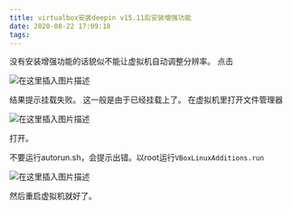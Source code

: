 ```yaml
---
title: virtualbox安装deepin v15.11后安装增强功能
date: 2020-08-22 17:09:18
tags:
---
```


没有安装增强功能的话貌似不能让虚拟机自动调整分辨率。
点击

![在这里插入图片描述](https://img-blog.csdnimg.cn/20200822170258763.png#pic_center)

结果提示挂载失败。
这一般是由于已经挂载上了。
在虚拟机里打开文件管理器

![在这里插入图片描述](https://img-blog.csdnimg.cn/2020082217052050.png?x-oss-process=image/watermark,type_ZmFuZ3poZW5naGVpdGk,shadow_10,text_aHR0cHM6Ly9ibG9nLmNzZG4ubmV0L3FxXzQxOTYxNDU5,size_16,color_FFFFFF,t_70#pic_center)

打开。

不要运行autorun.sh，会提示出错。以root运行```VBoxLinuxAdditions.run```

![在这里插入图片描述](https://img-blog.csdnimg.cn/2020082217082673.png?x-oss-process=image/watermark,type_ZmFuZ3poZW5naGVpdGk,shadow_10,text_aHR0cHM6Ly9ibG9nLmNzZG4ubmV0L3FxXzQxOTYxNDU5,size_16,color_FFFFFF,t_70#pic_center)

然后重启虚拟机就好了。
